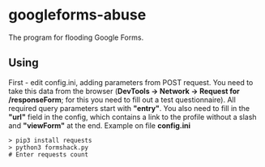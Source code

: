 # googleforms-abuse
The program for flooding Google Forms.

## Using
First - edit config.ini, adding parameters from POST request. You need to take this data from the browser (**DevTools -> Network -> Request for /responseForm**; for this you need to fill out a test questionnaire).
All required query parameters start with **"entry"**.
You also need to fill in the **"url"** field in the config, which contains a link to the profile without a slash and **"viewForm"** at the end.
Example on file **config.ini**

```
> pip3 install requests
> python3 formshack.py
# Enter requests count
```
